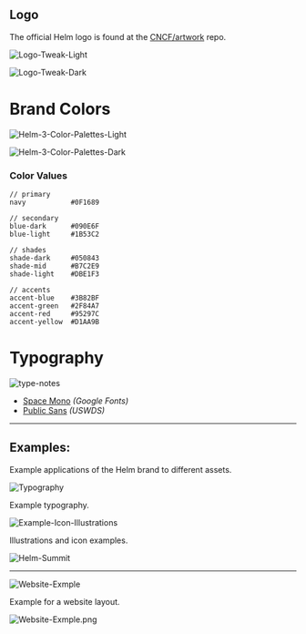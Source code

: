 ## Logo

The official Helm logo is found at the [CNCF/artwork](https://github.com/cncf/artwork/blob/main/examples/graduated.md#helm-logos) repo.

![Logo-Tweak-Light](./images/Logo-Tweak-Light.png)

![Logo-Tweak-Dark](./images/Logo-Tweak-Dark.png)


# Brand Colors

![Helm-3-Color-Palettes-Light](./images/Helm-3-Color-Palettes-Light.png)

![Helm-3-Color-Palettes-Dark](./images/Helm-3-Color-Palettes-Dark.png)


### Color Values

```
// primary
navy           #0F1689

// secondary
blue-dark      #090E6F
blue-light     #1B53C2

// shades
shade-dark     #050843
shade-mid      #B7C2E9
shade-light    #DBE1F3

// accents
accent-blue    #3B82BF
accent-green   #2F84A7
accent-red     #95297C
accent-yellow  #D1AA9B
```

# Typography

![type-notes](./images/type-notes.png)

* [Space Mono](https://fonts.google.com/specimen/Space+Mono) _(Google Fonts)_
* [Public Sans](https://public-sans.digital.gov/) _(USWDS)_

---

## Examples:

Example applications of the Helm brand to different assets.

![Typography](./images/Typography.png)

Example typography.

![Example-Icon-Illustrations](./images/Example-Icon-Illustrations.png)

Illustrations and icon examples.

![Helm-Summit](./images/Helm-Summit.png)

---

![Website-Exmple](./images/Example-Icon-Illustrations.png)

Example for a website layout.

![Website-Exmple.png](./images/Website-Exmple.png)
